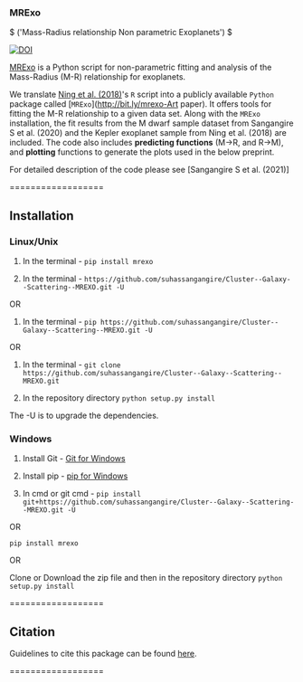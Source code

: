 ###  MRExo  ###

  $ ('Mass-Radius relationship Non parametric Exoplanets') $

  
[![DOI](https://zenodo.org/badge/DOI/10.5281/zenodo.3306969.svg)](https://doi.org/10.5281/zenodo.3306969)


[MRExo]('https://github.com/suhassangangire/Cluster--Galaxy--Scattering--MREXO.git') is a Python script for non-parametric fitting and analysis of the Mass-Radius (M-R) relationship for exoplanets.

We translate [Ning et al. (2018)](https://iopscience.iop.org/article/10.3847/1538-4357/aaeb31)'s `R` script into a publicly available `Python` package called [`MRExo`](http://bit.ly/mrexo-Art paper). It offers tools for fitting the M-R relationship to a given data
set.  Along with the `MRExo` installation, the fit results from the M dwarf sample dataset from Sangangire S et al. (2020) and the Kepler
exoplanet sample from  Ning et al. (2018) are included. 
The code also includes **predicting functions** (M->R, and R->M), and **plotting** functions to generate the plots used in the below preprint.

For detailed description of the code please see [Sangangire S et al. (2021)]


==================


## **Installation**

### Linux/Unix  

1. In the terminal - 
`pip install mrexo`

1. In the terminal - 
 `https://github.com/suhassangangire/Cluster--Galaxy--Scattering--MREXO.git -U`

OR

1. In the terminal - 
`pip https://github.com/suhassangangire/Cluster--Galaxy--Scattering--MREXO.git -U `

OR 

1. In the terminal - 
`git clone https://github.com/suhassangangire/Cluster--Galaxy--Scattering--MREXO.git`

2. In the repository directory 
`python setup.py install`

The -U is to upgrade the dependencies.


### Windows 

 1. Install Git - [Git for Windows](https://git-for-windows.github.io/)

 2. Install pip - [pip for Windows](https://pip.pypa.io/en/stable/installing/)

 3. In cmd or git cmd - 
  `pip install git+https://github.com/suhassangangire/Cluster--Galaxy--Scattering--MREXO.git -U`
 
 OR 
 
 `pip install mrexo`
 
 OR 
 
 Clone or Download the zip file and then in the repository directory
 `python setup.py install`
 

================== 
 
## **Citation**

Guidelines to cite this package can be found [here](https://github.com/AASJournals/Tutorials/blob/master/Repositories/CitingRepositories.md).


==================

